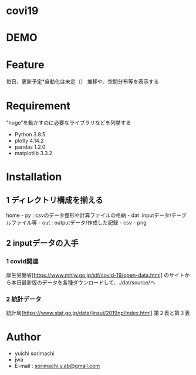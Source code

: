 # covi19


# DEMO
 
# Feature
毎日、更新予定*自動化は未定（）
推移や、空間分布等を表示する
 
# Requirement
"hoge"を動かすのに必要なライブラリなどを列挙する
* Python 3.8.5
* plotly 4.14.2
* pandas 1.2.0
* matplotlib 3.3.2
 
# Installation

## 1 ディレクトリ構成を揃える
home - py : csvのデータ整形や計算ファイルの格納
     - dat :inputデータ/テーブルファイル等
     - out : outputデータ/作成した記録
        - csv
        - png
## 2 inputデータの入手
### 1 covid関連 
厚生労働省[https://www.mhlw.go.jp/stf/covid-19/open-data.html]
のサイトから本日最新版のデータを各種ダウンロードして、./dat/source/へ
### 2 統計データ
統計局[https://www.stat.go.jp/data/jinsui/2019np/index.html]
第２表と第３表


# Author
* yuichi sorimachi
* jwa
* E-mail : sorimachi.y.ab@gmail.com


  
